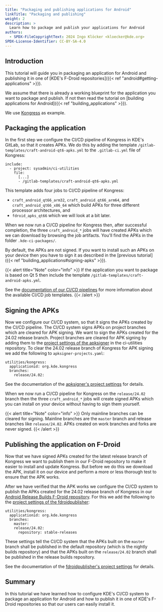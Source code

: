 ```yaml
---
title: "Packaging and publishing applications for Android"
linkTitle: "Packaging and publishing"
weight: 2
description: >
  Learn how to package and publish your applications for Android
authors:
  - SPDX-FileCopyrightText: 2024 Ingo Klöcker <kloecker@kde.org>
SPDX-License-Identifier: CC-BY-SA-4.0
---
```


## Introduction

This tutorial will guide you in packaging an application for Android and publishing it in one of [KDE's F-Droid repositories]({{< ref "android#getting-applications" >}}).

We assume that there is already a working blueprint for the application you want to package and publish. If not then read the tutorial on [building applications for Android]({{< ref "building_applications" >}}).

We use [Kongress](https://invent.kde.org/utilities/kongress) as example.


## Packaging the application

In the first step we configure the CI/CD pipeline of Kongress in KDE's GitLab, so that it creates APKs.
We do this by adding the template `/gitlab-templates/craft-android-qt6-apks.yml` to the `.gitlab-ci.yml` file of Kongress:

```
include:
  - project: sysadmin/ci-utilities
    file:
      [...]
      - /gitlab-templates/craft-android-qt6-apks.yml
```

This template adds four jobs to CI/CD pipeline of Kongress:
* `craft_android_qt66_arm32`, `craft_android_qt66_arm64`, and `craft_android_qt66_x86_64` which build APKs for three different processor architectures, and
* `fdroid_apks_qt66` which we will look at a bit later.

When we now run a CI/CD pipeline for Kongress then, after successful completion, the three `craft_android_*` jobs will have created APKs which we can download by browsing the job artifacts. You'll find the APKs in the folder `.kde-ci-packages/`.

By default, the APKs are not signed. If you want to install such an APKs on your device then you have to sign it as described in the
[previous tutorial]({{< ref "building_applications#signing-apks" >}}).

{{< alert title="Note" color="info" >}}
If the application you want to package is based on Qt 5 then include the template `/gitlab-templates/craft-android-apks.yml`.

See the [documentation of our CI/CD pipelines](https://invent.kde.org/sysadmin/ci-utilities/-/tree/master/gitlab-templates?ref_type=heads#our-gitlab-cicd-pipelines) for more information about the available CI/CD job templates.
{{< /alert >}}


## Signing the APKs

Now we configure our CI/CD system, so that it signs the APKs created by the CI/CD pipeline.
The CI/CD system signs APKs on project branches which are cleared for APK signing. We want to sign the APKs created for the 24.02 release branch.
Project branches are cleared for APK signing by adding them to the
[project settings of the apksigner](https://invent.kde.org/sysadmin/ci-utilities/-/blob/master/signing/apksigner-projects.yaml?ref_type=heads) in the
ci-utilities repository. To clear the 24.02 release branch of Kongress for APK signing we add the following to `apksigner-projects.yaml`:

```
utilities/kongress:
  applicationid: org.kde.kongress
  branches:
    release/24.02:
```

See the documentation of the [apksigner's project settings](https://invent.kde.org/sysadmin/ci-utilities/-/tree/master/signing?ref_type=heads#apksigner)
for details.

When we now run a CI/CD pipeline for Kongress on the `release/24.02` branch then the three `craft_android_*` jobs will create signed APKs which you can install on your device without having to sign them yourself.

{{< alert title="Note" color="info" >}}
Only mainline branches can be cleared for signing. Mainline branches are the `master` branch and release branches like `release/24.02`.
APKs created on work branches and forks are never signed.
{{< /alert >}}


## Publishing the application on F-Droid

Now that we have signed APKs created for the latest release branch of Kongress we want to publish them in our F-Droid repository to make it easier to
install and update Kongress. But before we do this we download the APK, install it on our device and perform a more or less thorough test to ensure that
the APK works.

After we have verified that the APK works we configure the CI/CD system to publish the APKs created for the 24.02 release branch of Kongress in our
[Android Release Builds F-Droid repository](https://cdn.kde.org/android/stable-releases/fdroid/repo/). For this we add the following to the [project settings of the fdroidpublisher](https://invent.kde.org/sysadmin/ci-utilities/-/blob/master/signing/fdroidpublisher-projects.yaml?ref_type=heads):

```
utilities/kongress:
  applicationid: org.kde.kongress
  branches:
    master:
    release/24.02:
      repository: stable-releases
```

These settings tell the CI/CD system that the APKs built on the `master` branch shall be published in the default repository (which is
the nightly builds repository) and that the APKs built on the `release/24.02` branch shall be published in the release builds repository.

See the documentation of the [fdroidpublisher's project settings](https://invent.kde.org/sysadmin/ci-utilities/-/tree/master/signing?ref_type=heads#fdroidpublisher)
for details.


## Summary

In this tutorial we have learned how to configure KDE's CI/CD system to package an application for Android and how to publish it in one of KDE's F-Droid
repositories so that our users can easily install it.
